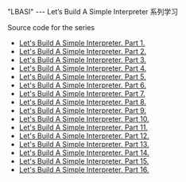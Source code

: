"LBASI" --- Let’s Build A Simple Interpreter 系列学习

Source code for the series 

+ [Let's Build A Simple Interpreter. Part 1.](https://ruslanspivak.com/lsbasi-part1/)
+ [Let's Build A Simple Interpreter. Part 2.](https://ruslanspivak.com/lsbasi-part2/)
+ [Let's Build A Simple Interpreter. Part 3.](https://ruslanspivak.com/lsbasi-part3/)
+ [Let's Build A Simple Interpreter. Part 4.](https://ruslanspivak.com/lsbasi-part4/)
+ [Let's Build A Simple Interpreter. Part 5.](https://ruslanspivak.com/lsbasi-part5/)
+ [Let's Build A Simple Interpreter. Part 6.](https://ruslanspivak.com/lsbasi-part6/)
+ [Let's Build A Simple Interpreter. Part 7.](https://ruslanspivak.com/lsbasi-part7/)
+ [Let's Build A Simple Interpreter. Part 8.](https://ruslanspivak.com/lsbasi-part8/)
+ [Let's Build A Simple Interpreter. Part 9.](https://ruslanspivak.com/lsbasi-part9/)
+ [Let's Build A Simple Interpreter. Part 10.](https://ruslanspivak.com/lsbasi-part10/)
+ [Let's Build A Simple Interpreter. Part 11.](https://ruslanspivak.com/lsbasi-part11/)
+ [Let's Build A Simple Interpreter. Part 12.](https://ruslanspivak.com/lsbasi-part12/)
+ [Let's Build A Simple Interpreter. Part 13.](https://ruslanspivak.com/lsbasi-part13/)
+ [Let's Build A Simple Interpreter. Part 14.](https://ruslanspivak.com/lsbasi-part14/)
+ [Let's Build A Simple Interpreter. Part 15.](https://ruslanspivak.com/lsbasi-part15/)
+ [Let's Build A Simple Interpreter. Part 16.](https://ruslanspivak.com/lsbasi-part16/)